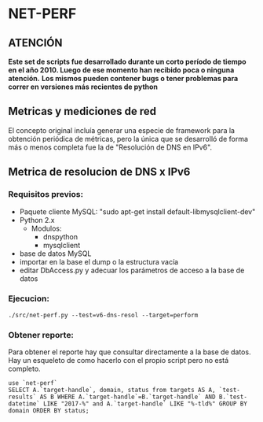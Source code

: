 # NET-PERF

## ATENCIÓN

**Este set de scripts fue desarrollado durante un corto período de tiempo en el año 2010. Luego de ese momento han recibido poca o ninguna atención.**
**Los mismos pueden contener bugs o tener problemas para correr en versiones más recientes de python**

## Metricas y mediciones de red

El concepto original incluía generar una especie de framework para la obtención periódica de métricas, pero la única que se desarrolló de forma más o menos completa fue la de "Resolución de DNS en IPv6".

## Metrica de resolucion de DNS x IPv6

### Requisitos previos:

- Paquete cliente MySQL: "sudo apt-get install default-libmysqlclient-dev"
- Python 2.x
   - Modulos:
      - dnspython
      - mysqlclient
- base de datos MySQL
- importar en la base el dump o la estructura vacía
- editar DbAccess.py y adecuar los parámetros de acceso a la base de datos

### Ejecucion:

```
./src/net-perf.py --test=v6-dns-resol --target=perform
```

### Obtener reporte:

Para obtener el reporte hay que consultar directamente a la base de datos. Hay un esqueleto de como hacerlo con el propio script pero no está completo.

```
use `net-perf`
SELECT A.`target-handle`, domain, status from targets AS A, `test-results` AS B WHERE A.`target-handle`=B.`target-handle` AND B.`test-datetime` LIKE "2017-%" and A.`target-handle` LIKE "%-tld%" GROUP BY domain ORDER BY status;
```
